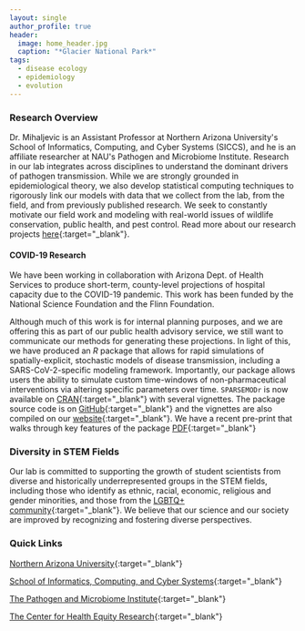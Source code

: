 ```yaml
---
layout: single
author_profile: true
header:
  image: home_header.jpg
  caption: "*Glacier National Park*"
tags:
  - disease ecology
  - epidemiology
  - evolution
---
```



### Research Overview
Dr. Mihaljevic is an Assistant Professor at Northern Arizona University's School of Informatics, Computing, and Cyber Systems (SICCS), and he is an affiliate researcher at NAU's Pathogen and Microbiome Institute. Research in our lab integrates across disciplines to understand the dominant drivers of pathogen transmission. While we are strongly grounded in epidemiological theory, we also develop statistical computing techniques to rigorously link our models with data that we collect from the lab, from the field, and from previously published research. We seek to constantly motivate our field work and modeling with real-world issues of wildlife conservation, public health, and pest control. Read more about our research projects [here](/research/){:target="_blank"}.

#### COVID-19 Research

We have been working in collaboration with Arizona Dept. of Health Services to produce short-term, county-level projections of hospital capacity due to the COVID-19 pandemic. This work has been funded by the National Science Foundation and the Flinn Foundation.

Although much of this work is for internal planning purposes, and we are offering this as part of our public health advisory service, we still want to communicate our methods for generating these projections. In light of this, we have produced an *R* package that allows for rapid simulations of spatially-explicit, stochastic models of disease transmission, including a SARS-CoV-2-specific modeling framework. Importantly, our package allows users the ability to simulate custom time-windows of non-pharmaceutical interventions via altering specific parameters over time. $\texttt{SPARSEMODr}$ is now available on [CRAN](https://CRAN.R-project.org/package=SPARSEMODr){:target="_blank"} with several vignettes. The package source code is on [GitHub](https://github.com/NAU-CCL/SPARSEMODr){:target="_blank"} and the vignettes are also compiled on our [website](http://sparsemod.nau.edu/rpkg/){:target="_blank"}. We have a recent pre-print that walks through key features of the package [PDF](https://www.medrxiv.org/content/10.1101/2021.05.13.21256216v1){:target="_blank"}

### Diversity in STEM Fields
Our lab is committed to supporting the growth of student scientists from diverse and historically underrepresented groups in the STEM fields, including those who identify as ethnic, racial, economic, religious and gender minorities, and those from the [LGBTQ+ community](https://www.500queerscientists.com/){:target="_blank"}. We believe that our science and our society are improved by recognizing and fostering diverse perspectives.  


### Quick Links

[Northern Arizona University](http://nau.edu/){:target="_blank"}

[School of Informatics, Computing, and Cyber Systems](http://nau.edu/SICCS/){:target="_blank"} 

[The Pathogen and Microbiome Institute](https://nau.edu/pmi/){:target="_blank"}

[The Center for Health Equity Research](https://nau.edu/cher/){:target="_blank"}